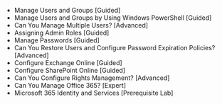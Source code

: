 - Manage Users and Groups [Guided]
- Manage Users and Groups by Using Windows PowerShell [Guided]
- Can You Manage Multiple Users? [Advanced]
- Assigning Admin Roles [Guided]
- Manage Passwords [Guided]
- Can You Restore Users and Configure Password Expiration Policies? [Advanced]
- Configure Exchange Online [Guided]
- Configure SharePoint Online [Guided]
- Can You Configure Rights Management? [Advanced]
- Can You Manage Office 365? [Expert]
- Microsoft 365 Identity and Services [Prerequisite Lab]
